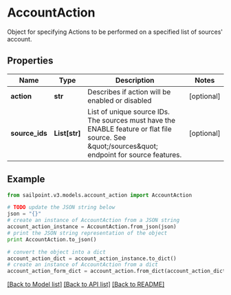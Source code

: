 # AccountAction

Object for specifying Actions to be performed on a specified list of sources' account.

## Properties
Name | Type | Description | Notes
------------ | ------------- | ------------- | -------------
**action** | **str** | Describes if action will be enabled or disabled | [optional] 
**source_ids** | **List[str]** | List of unique source IDs. The sources must have the ENABLE feature or flat file source. See \&quot;/sources\&quot; endpoint for source features. | [optional] 

## Example

```python
from sailpoint.v3.models.account_action import AccountAction

# TODO update the JSON string below
json = "{}"
# create an instance of AccountAction from a JSON string
account_action_instance = AccountAction.from_json(json)
# print the JSON string representation of the object
print AccountAction.to_json()

# convert the object into a dict
account_action_dict = account_action_instance.to_dict()
# create an instance of AccountAction from a dict
account_action_form_dict = account_action.from_dict(account_action_dict)
```
[[Back to Model list]](../README.md#documentation-for-models) [[Back to API list]](../README.md#documentation-for-api-endpoints) [[Back to README]](../README.md)


